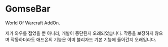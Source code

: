 # GomseBar
World Of Warcraft AddOn.

제가 와우를 접었을 뿐 아니라, 개발이 중단된지 오래되었습니다.
작동을 보장하지 않으며 작동하더라도 애드온의 기능은 이미 블리자드 기본 기능에 들어간지 오래입니다.
